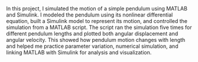In this project, I simulated the motion of a simple pendulum using MATLAB and Simulink. I modeled the pendulum using its nonlinear differential equation, built a Simulink model to represent its motion, and controlled the simulation from a MATLAB script. The script ran the simulation five times for different pendulum lengths and plotted both angular displacement and angular velocity. This showed how pendulum motion changes with length and helped me practice parameter variation, numerical simulation, and linking MATLAB with Simulink for analysis and visualization.



